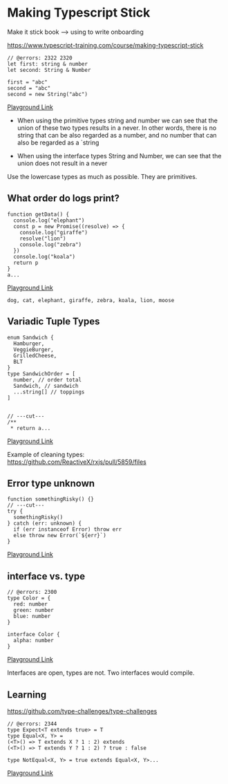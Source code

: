 # Making Typescript Stick

Make it stick book --> using to write onboarding

<https://www.typescript-training.com/course/making-typescript-stick>

```tsx
// @errors: 2322 2320
let first: string & number
let second: String & Number

first = "abc"
second = "abc"
second = new String("abc")
```

[Playground Link](https://www.typescriptlang.org/play?#code/PTAEAEFMCdoe2gZwFygEwGY1vVgDAFAA2kALqAGYCWSpqip0VAdgOagBkozArgLYAjGMTKhEkAMZxmAE1QBlRi3ZcAcvyHQCBarVABeUACIAhgIlGC4qbIPGzFq5Oky7zSAHdQipmwAUpuZGAJRAA)

- When using the primitive types string and number we can see that the union of these two types results in a never. In other words, there is no string that can be also regarded as a number, and no number that can also be regarded as a `string

- When using the interface types String and Number, we can see that the union does not result in a never

Use the lowercase types as much as possible. They are primitives.

## What order do logs print?

```tsx
function getData() {
  console.log("elephant")
  const p = new Promise((resolve) => {
    console.log("giraffe")
    resolve("lion")
    console.log("zebra")
  })
  console.log("koala")
  return p
}
a...
```

[Playground Link](https://www.typescriptlang.org/play?#code/GYVwdgxgLglg9mABAcwKZQCIEMpYBQCUiA3gFCKIQIDOcANqgHR1zJ4BEqDADgBZZgo7AuUo0oibogC8iMKgDuiAAoAnOAFsY1VHjyrUtOgDdURaQD4SoilTBGmLNu2QxVWYMFTCbiA0dMOOngwHwpbGnpHVg4AL1QAI3cwxABfEQj7KOYY9gBrOCw6LBSDKBBVJG5SVNIsagBPSERQSFgERA0sGDBCa0yHHOcIHBS7agl-EDoJWSwFbok0TBx8DLEshiH9Q2moEVrx7KcOABNWHy6ewkYoXlRevst+jcGT9g04OB0fdKA)

`dog, cat, elephant, giraffe, zebra, koala, lion, moose`

## Variadic Tuple Types

```tsx
enum Sandwich {
  Hamburger,
  VeggieBurger,
  GrilledCheese,
  BLT
}
type SandwichOrder = [
  number, // order total
  Sandwich, // sandwich
  ...string[] // toppings
]


// ---cut---
/**
 * return a...
```

[Playground Link](https://www.typescriptlang.org/play?#code/KYOwrgtgBAyghiAJgdwJYGMAWUDeAoKKACTggCMwAnAc2EoBoCoA1Ya61YAIStoaYDilVABsRwRAGFMwYAGdgjQlwAyAFTwBfPABcAngAdgsBCgyYA8pUR0oAXigBtJuHJ16UAPSeoAe2u2Or46cCJM8EhoWB7eUHKmUZhMAHSpcjrCINSOALpePkEGBqhZcng5eJWxALS16GA6tdV4ngBUrQStUJTAOlQgUAiDlJRwelDoviAhJSXUUMAAbnR6OphzCwAe6MAGOlBrxgBmqJTpC+IQoDqdnnhHYCDoOqhTB3CiADxqWzqgiHJBiA9LkAHwACiYcBoAC5usA4IgpiJxo5XGR3FBUsk1BUAJS4JiTEDnRwAfVQ1BA-gkHmxPXSeQc0OoTB6fUoAwZN20xPO-hslAAjHCImYsFZBfYnEKAEzJACcCo8YsSyRI5F4mIAROIdH0dtqKng+fsGWARPsHDMROCBXQhXiWj5CIQAHoAfiAA)

Example of cleaning types: <https://github.com/ReactiveX/rxjs/pull/5859/files>

## Error type unknown

```tsx
function somethingRisky() {}
// ---cut---
try {
  somethingRisky()
} catch (err: unknown) {
  if (err instanceof Error) throw err
  else throw new Error(`${err}`)
}
```

[Playground Link](https://www.typescriptlang.org/play?#code/GYVwdgxgLglg9mABAZzgWwKZQBYzAcwCUZkBrATwAoBKRAbwF8AoAehcQFouIQouOmUAE7l6TRCnRZcBYmSrUmDRBACGUCNkSUMQoQC5E4UmDgB3MLTrjEMYNt1DbYZFFWQMcewFE9cIbQ4QuaIjjYYADbIGIhBIWAYZoi+wUKUAAYAJHSODOmKDEA)

## interface vs. type

```tsx
// @errors: 2300
type Color = {
  red: number
  green: number
  blue: number
}

interface Color {
  alpha: number
}
```

[Playground Link](https://www.typescriptlang.org/play?#code/PTAEAEFMCdoe2gZwFygEwGYAMWBQAXATwAdJQBhOAGwVAF5QBvXUUaSAE1QDsBXAWwBGMFqADm7SNx4Dh0UYKq9IMoSIC+uXAEtu+GADMAhgGMylGtCaijVYgAsjqubnVA)

Interfaces are open, types are not. Two interfaces would compile.

## Learning

<https://github.com/type-challenges/type-challenges>

```tsx
// @errors: 2344
type Expect<T extends true> = T
type Equal<X, Y> =
(<T>() => T extends X ? 1 : 2) extends
(<T>() => T extends Y ? 1 : 2) ? true : false

type NotEqual<X, Y> = true extends Equal<X, Y>...
```

[Playground Link](https://www.typescriptlang.org/play?#code/PTAEAEFMCdoe2gZwFygEwGYAsWBQAXATwAdJQBRAD1IGN8AeAFVEkv0gDsATRUfaAK6QAfKAC8oRgRJlyARwEBDADb0AGgBpQATVFjcACibCDASnGjmrdt15rQAflABGUKjTnrnHoeNmLkixs3rzaji5u6OZO-EKRAGYqiJC40qSgAHJw+PJKqpo6enyCZF62FAoq6lq64YnKyZGxKbggoAC0nTQC+J3tqW0AkgC2xMqQw5z4fAAWAJa8RKRpZABKkPgC0BwA8vH0AGJFB0E2PKAA3gYAdLeK0ADmqIochADaALqmqHMc8TCgVbMAC+4SBkQ4kAAbjAANwDMCMSCIfCIVI0OAcFGgeLKObEADCcF+4lA-jEwlwoFAAFlFPgZtdoC8uHBhv5RAAGa4AVnCACIZpBFDx+ZF+fhFHMGvzcBisdN4DQANYABUUpGgAGUaAtEAheBIDPcnhEAD7oUAWjDmCmXKmgaAbLYcUAm8RiCTOB3UpwGflK5VixS8eUo0w+yLuz0SNCRv384gamDB0OY8OR1D+xC6xD6pCp0Bh-AR4GpJZkGgh5Gkt4OtqIOajcYuB1UWgMXJVABGcDg4xeWnWm22e3o5NEvf7wo4wjnGnrYEbzbIcep7cgdHoXdUzkwQ+do-2E5cmDnwgX6+om4YkZ39CJK8oO27ACsbweR7tj7bRI+xqwL7vnQc4OhebbXlud6VKokbUqq8DDAskD0FOA6zpe1JYcOLpjieCFsshqF9uhoFYaAlLUuBV4dtuMHjr+oD8vEfb8p+uE-gEJ7Max56YRuUHkfegrCqKVpMZK0qIGxgKHt+9AVnA8Q4nihLErOlEUfxkG3kJ9FwUxgZihaibJtAxlMTmeoGmxBk4UeCkyEpjpwCq6qajq1lIJpVFgbgHzljIoD-uMz5vjepIXA6iioG8e5aDxcD8gF1LdvcqAicoyhJQ6xBOlCZioBwAjDN2MC4MCQA)
